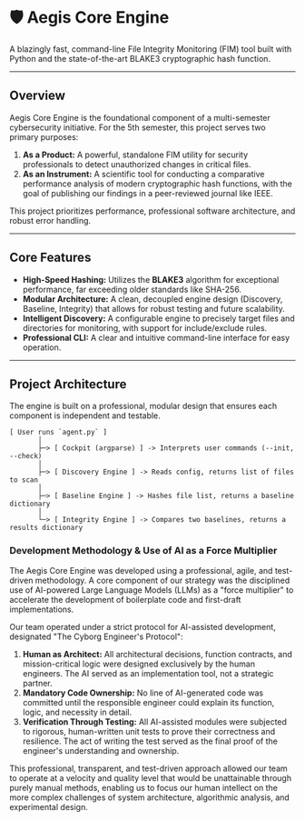 # 🛡️ Aegis Core Engine

A blazingly fast, command-line File Integrity Monitoring (FIM) tool built with Python and the state-of-the-art BLAKE3 cryptographic hash function.

---

## Overview

Aegis Core Engine is the foundational component of a multi-semester cybersecurity initiative. For the 5th semester, this project serves two primary purposes:

1.  **As a Product:** A powerful, standalone FIM utility for security professionals to detect unauthorized changes in critical files.
2.  **As an Instrument:** A scientific tool for conducting a comparative performance analysis of modern cryptographic hash functions, with the goal of publishing our findings in a peer-reviewed journal like IEEE.

This project prioritizes performance, professional software architecture, and robust error handling.

---

## Core Features

-   **High-Speed Hashing:** Utilizes the **BLAKE3** algorithm for exceptional performance, far exceeding older standards like SHA-256.
-   **Modular Architecture:** A clean, decoupled engine design (Discovery, Baseline, Integrity) that allows for robust testing and future scalability.
-   **Intelligent Discovery:** A configurable engine to precisely target files and directories for monitoring, with support for include/exclude rules.
-   **Professional CLI:** A clear and intuitive command-line interface for easy operation.

---

## Project Architecture

The engine is built on a professional, modular design that ensures each component is independent and testable.

```text
[ User runs `agent.py` ]
       │
       ├─> [ Cockpit (argparse) ] -> Interprets user commands (--init, --check)
       │
       ├─> [ Discovery Engine ] -> Reads config, returns list of files to scan
       │
       ├─> [ Baseline Engine ] -> Hashes file list, returns a baseline dictionary
       │
       └─> [ Integrity Engine ] -> Compares two baselines, returns a results dictionary
```
### Development Methodology & Use of AI as a Force Multiplier

The Aegis Core Engine was developed using a professional, agile, and test-driven methodology. A core component of our strategy was the disciplined use of AI-powered Large Language Models (LLMs) as a "force multiplier" to accelerate the development of boilerplate code and first-draft implementations.

Our team operated under a strict protocol for AI-assisted development, designated "The Cyborg Engineer's Protocol":

1.  **Human as Architect:** All architectural decisions, function contracts, and mission-critical logic were designed exclusively by the human engineers. The AI served as an implementation tool, not a strategic partner.
2.  **Mandatory Code Ownership:** No line of AI-generated code was committed until the responsible engineer could explain its function, logic, and necessity in detail.
3.  **Verification Through Testing:** All AI-assisted modules were subjected to rigorous, human-written unit tests to prove their correctness and resilience. The act of writing the test served as the final proof of the engineer's understanding and ownership.

This professional, transparent, and test-driven approach allowed our team to operate at a velocity and quality level that would be unattainable through purely manual methods, enabling us to focus our human intellect on the more complex challenges of system architecture, algorithmic analysis, and experimental design.
